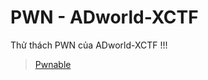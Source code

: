 # PWN - ADworld-XCTF

Thử thách PWN của ADworld-XCTF !!!

>[Pwnable](https://adworld.xctf.org.cn/task?now_checked_num=2&name=pwn)

